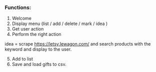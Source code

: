 <h3>Functions: </h3>

1. Welcome
2. Display menu (list / add / delete / mark / idea )
3. Get user action
4. Perform the right action

idea = scrape https://letsy.lewagon.com/ and search products with the keyword and display to the user.

5. Add to list
6. Save and load gifts to csv.
